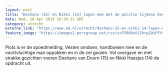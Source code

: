 ```yaml
---
layout: post
title: "Deshano (15) en Nikki (14) lopen mee met de politie tijdens Doe Dag in Houten"
date: Wed, 10 Apr 2019 19:34:11 GMT
category: utrecht
externe_link: "https://www.ad.nl/utrecht/deshano-15-en-nikki-14-lopen-mee-met-de-politie-tijdens-doe-dag-in-houten~abfbc0bf/"
feature_image: "https://images2.persgroep.net/rcs/svF590QcGt2hrp2UsPfYx2WzmE4/diocontent/145235974/_fitwidth/400/?appId=21791a8992982cd8da851550a453bd7f&quality=0.7"
---
```


Plots is er de spoedmelding. Vesten omdoen, handboeien mee en de voortvluchtige man oppakken en in de cel gooien. Vol overgave en met strakke gezichten voeren Deshano van Doorn (15) en Nikki Haasjes (14) de opdracht uit.
